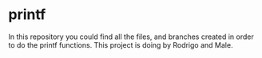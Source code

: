 # printf
In this repository you could find all the files, and branches created in order to do the printf functions. This project is doing by Rodrigo and Male.
